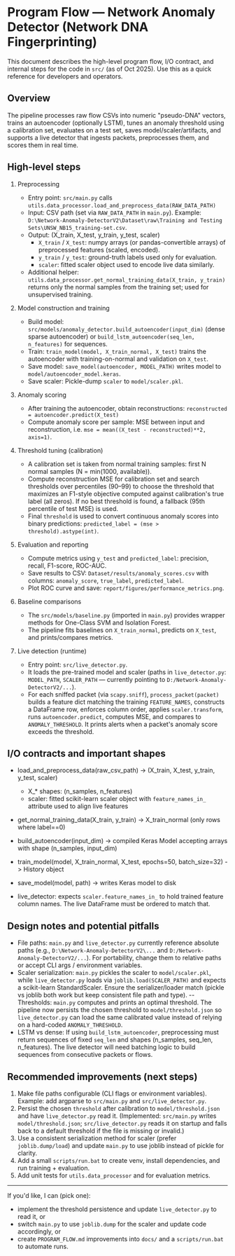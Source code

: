 # Program Flow — Network Anomaly Detector (Network DNA Fingerprinting)

This document describes the high-level program flow, I/O contract, and internal steps for the code in `src/` (as of Oct 2025). Use this as a quick reference for developers and operators.

## Overview
The pipeline processes raw flow CSVs into numeric "pseudo-DNA" vectors, trains an autoencoder (optionally LSTM), tunes an anomaly threshold using a calibration set, evaluates on a test set, saves model/scaler/artifacts, and supports a live detector that ingests packets, preprocesses them, and scores them in real time.

## High-level steps

1. Preprocessing
   - Entry point: `src/main.py` calls `utils.data_processor.load_and_preprocess_data(RAW_DATA_PATH)`
   - Input: CSV path (set via `RAW_DATA_PATH` in `main.py`). Example: `D:\Network-Anomaly-DetectorV2\Dataset\raw\Training and Testing Sets\UNSW_NB15_training-set.csv`.
   - Output: (X_train, X_test, y_train, y_test, scaler)
     - `X_train` / `X_test`: numpy arrays (or pandas-convertible arrays) of preprocessed features (scaled, encoded).
     - `y_train` / `y_test`: ground-truth labels used only for evaluation.
     - `scaler`: fitted scaler object used to encode live data similarly.
   - Additional helper: `utils.data_processor.get_normal_training_data(X_train, y_train)` returns only the normal samples from the training set; used for unsupervised training.

2. Model construction and training
   - Build model: `src/models/anomaly_detector.build_autoencoder(input_dim)` (dense sparse autoencoder) or `build_lstm_autoencoder(seq_len, n_features)` for sequences.
   - Train: `train_model(model, X_train_normal, X_test)` trains the autoencoder with training-on-normal and validation on `X_test`.
   - Save model: `save_model(autoencoder, MODEL_PATH)` writes model to `model/autoencoder_model.keras`.
   - Save scaler: Pickle-dump `scaler` to `model/scaler.pkl`.

3. Anomaly scoring
   - After training the autoencoder, obtain reconstructions: `reconstructed = autoencoder.predict(X_test)`
   - Compute anomaly score per sample: MSE between input and reconstruction, i.e. `mse = mean((X_test - reconstructed)**2, axis=1)`.

4. Threshold tuning (calibration)
   - A calibration set is taken from normal training samples: first N normal samples (N = min(1000, available)).
   - Compute reconstruction MSE for calibration set and search thresholds over percentiles (90–99) to choose the threshold that maximizes an F1-style objective computed against calibration's true label (all zeros). If no best threshold is found, a fallback (95th percentile of test MSE) is used.
   - Final `threshold` is used to convert continuous anomaly scores into binary predictions: `predicted_label = (mse > threshold).astype(int)`.

5. Evaluation and reporting
   - Compute metrics using `y_test` and `predicted_label`: precision, recall, F1-score, ROC-AUC.
   - Save results to CSV: `Dataset/results/anomaly_scores.csv` with columns: `anomaly_score`, `true_label`, `predicted_label`.
   - Plot ROC curve and save: `report/figures/performance_metrics.png`.

6. Baseline comparisons
   - The `src/models/baseline.py` (imported in `main.py`) provides wrapper methods for One-Class SVM and Isolation Forest.
   - The pipeline fits baselines on `X_train_normal`, predicts on `X_test`, and prints/compares metrics.

7. Live detection (runtime)
   - Entry point: `src/live_detector.py`.
   - It loads the pre-trained model and scaler (paths in `live_detector.py`: `MODEL_PATH`, `SCALER_PATH` — currently pointing to `D:/Network-Anomaly-DetectorV2/...`).
   - For each sniffed packet (via `scapy.sniff`), `process_packet(packet)` builds a feature dict matching the training `FEATURE_NAMES`, constructs a DataFrame row, enforces column order, applies `scaler.transform`, runs `autoencoder.predict`, computes MSE, and compares to `ANOMALY_THRESHOLD`. It prints alerts when a packet's anomaly score exceeds the threshold.

## I/O contracts and important shapes
- load_and_preprocess_data(raw_csv_path) -> (X_train, X_test, y_train, y_test, scaler)
  - X_* shapes: (n_samples, n_features)
  - scaler: fitted scikit-learn scaler object with `feature_names_in_` attribute used to align live features

- get_normal_training_data(X_train, y_train) -> X_train_normal (only rows where label==0)

- build_autoencoder(input_dim) -> compiled Keras Model accepting arrays with shape (n_samples, input_dim)

- train_model(model, X_train_normal, X_test, epochs=50, batch_size=32) -> History object

- save_model(model, path) -> writes Keras model to disk

- live_detector: expects `scaler.feature_names_in_` to hold trained feature column names. The live DataFrame must be ordered to match that.

## Design notes and potential pitfalls
- File paths: `main.py` and `live_detector.py` currently reference absolute paths (e.g., `D:\Network-Anomaly-DetectorV2\...` and `D:/Network-Anomaly-DetectorV2/...`). For portability, change them to relative paths or accept CLI args / environment variables.
- Scaler serialization: `main.py` pickles the scaler to `model/scaler.pkl`, while `live_detector.py` loads via `joblib.load(SCALER_PATH)` and expects a scikit-learn StandardScaler. Ensure the serializer/loader match (pickle vs joblib both work but keep consistent file path and type).
-- Thresholds: `main.py` computes and prints an optimal threshold. The pipeline now persists the chosen threshold to `model/threshold.json` so `live_detector.py` can load the same calibrated value instead of relying on a hard-coded `ANOMALY_THRESHOLD`.
- LSTM vs dense: If using `build_lstm_autoencoder`, preprocessing must return sequences of fixed `seq_len` and shapes (n_samples, seq_len, n_features). The live detector will need batching logic to build sequences from consecutive packets or flows.

## Recommended improvements (next steps)
1. Make file paths configurable (CLI flags or environment variables). Example: add argparse to `src/main.py` and `src/live_detector.py`.
2. Persist the chosen `threshold` after calibration to `model/threshold.json` and have `live_detector.py` read it. (Implemented: `src/main.py` writes `model/threshold.json`; `src/live_detector.py` reads it on startup and falls back to a default threshold if the file is missing or invalid.)
3. Use a consistent serialization method for scaler (prefer `joblib.dump/load`) and update `main.py` to use joblib instead of pickle for clarity.
4. Add a small `scripts/run.bat` to create venv, install dependencies, and run training + evaluation.
5. Add unit tests for `utils.data_processor` and for evaluation metrics.

---

If you'd like, I can (pick one):
- implement the threshold persistence and update `live_detector.py` to read it, or
- switch `main.py` to use `joblib.dump` for the scaler and update code accordingly, or
- create `PROGRAM_FLOW.md` improvements into `docs/` and a `scripts/run.bat` to automate runs.
